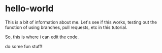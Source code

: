 # hello-world

This is a bit of information about me. Let's see if this works, testing out the function of using branches, pull requests, etc in this tutorial.

So, this is where i can edit the code.

do some fun stuff!
